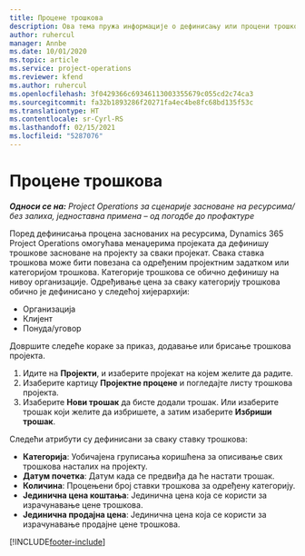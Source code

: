 ```yaml
---
title: Процене трошкова
description: Ова тема пружа информације о дефинисању или процени трошкова заснованих на пројекту.
author: ruhercul
manager: Annbe
ms.date: 10/01/2020
ms.topic: article
ms.service: project-operations
ms.reviewer: kfend
ms.author: ruhercul
ms.openlocfilehash: 3f0429366c69346113003355679c055cd2c74ca3
ms.sourcegitcommit: fa32b1893286f20271fa4ec4be8fc68bd135f53c
ms.translationtype: HT
ms.contentlocale: sr-Cyrl-RS
ms.lasthandoff: 02/15/2021
ms.locfileid: "5287076"
---
```

# <a name="expense-estimates"></a>Процене трошкова
_**Односи се на:** Project Operations за сценарије засноване на ресурсима/без залиха, једноставна примена – од погодбе до профактуре_

Поред дефинисања процена заснованих на ресурсима, Dynamics 365 Project Operations омогућава менаџерима пројеката да дефинишу трошкове засноване на пројекту за сваки пројекат. Свака ставка трошкова може бити повезана са одређеним пројектним задатком или категоријом трошкова. Категорије трошкова се обично дефинишу на нивоу организације. Одређивање цена за сваку категорију трошкова обично је дефинисано у следећој хијерархији:

- Организација
- Клијент
- Понуда/уговор

Довршите следеће кораке за приказ, додавање или брисање трошкова пројекта.

1. Идите на **Пројекти**, и изаберите пројекат на којем желите да радите.
2. Изаберите картицу **Пројектне процене** и погледајте листу трошкова пројекта.
3. Изаберите **Нови трошак** да бисте додали трошак. Или изаберите трошак који желите да избришете, а затим изаберите **Избриши трошак**.

Следећи атрибути су дефинисани за сваку ставку трошкова:

- **Категорија**: Уобичајена груписања коришћена за описивање свих трошкова насталих на пројекту.
- **Датум почетка**: Датум када се предвиђа да ће настати трошак.
- **Количина**: Процењени број ставки трошкова за одређену категорију.
- **Јединична цена коштања**: Јединична цена која се користи за израчунавање цене трошкова.
- **Јединична продајна цена**: Јединична цена која се користи за израчунавање продајне цене трошкова.



[!INCLUDE[footer-include](../includes/footer-banner.md)]